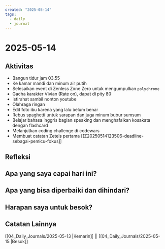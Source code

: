 ```yaml
---
created: "2025-05-14"
tags:
  - daily
  - journal
---
```


# 2025-05-14

## Aktivitas

- Bangun tidur jam 03.55
- Ke kamar mandi dan minum air putih
- Selesaikan event di Zenless Zone Zero untuk mengumpulkan `polychrome`
- Gacha karakter Vivian (Rate on), dapat di pity 80
- Istirahat sambil nonton youtube
- Olahraga ringan
- Edit foto ibu karena yang lalu belum benar
- Rebus spaghetti untuk sarapan dan juga minum bubur sumsum
- Belajar bahasa inggris bagian speaking dan menghafalkan kosakata dengan flashcard
- Melanjutkan coding challenge di codewars
- Membuat catatan Zetels pertama [[Z20250514123506-deadline-sebagai-pemicu-fokus]]

## Refleksi

**Apa yang saya capai hari ini?**
- 

**Apa yang bisa diperbaiki dan dihindari?**
- 

**Harapan saya untuk besok?**
- 

## Catatan Lainnya
[[04_Daily_Journals/2025-05-13 |Kemarin]] || [[04_Daily_Journals/2025-05-15 |Besok]]